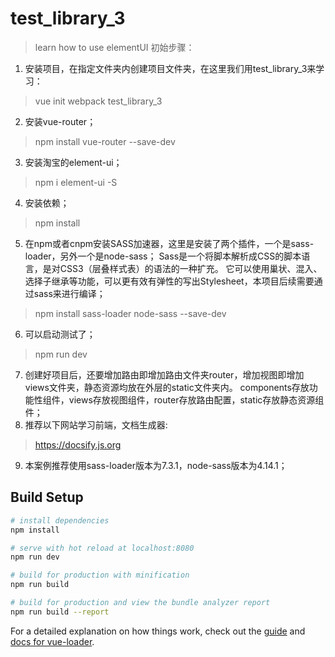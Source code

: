 # test_library_3
> learn how to use elementUI
初始步骤：
1. 安装项目，在指定文件夹内创建项目文件夹，在这里我们用test_library_3来学习：
>vue init webpack test_library_3
2. 安装vue-router；
>npm install vue-router --save-dev
3. 安装淘宝的element-ui；
>npm i element-ui -S
4. 安装依赖；
>npm install
5. 在npm或者cnpm安装SASS加速器，这里是安装了两个插件，一个是sass-loader，另外一个是node-sass；
   Sass是一个将脚本解析成CSS的脚本语言，是对CSS3（层叠样式表）的语法的一种扩充。
   它可以使用巢状、混入、选择子继承等功能，可以更有效有弹性的写出Stylesheet，本项目后续需要通过sass来进行编译；
>npm install sass-loader node-sass --save-dev
6. 可以启动测试了；
>npm run dev
7. 创建好项目后，还要增加路由即增加路由文件夹router，增加视图即增加views文件夹，静态资源均放在外层的static文件夹内。
   components存放功能性组件，views存放视图组件，router存放路由配置，static存放静态资源组件；
8. 推荐以下网站学习前端，文档生成器:
>https://docsify.js.org
9. 本案例推荐使用sass-loader版本为7.3.1，node-sass版本为4.14.1；
## Build Setup

``` bash
# install dependencies
npm install

# serve with hot reload at localhost:8080
npm run dev

# build for production with minification
npm run build

# build for production and view the bundle analyzer report
npm run build --report
```

For a detailed explanation on how things work, check out the [guide](http://vuejs-templates.github.io/webpack/) and [docs for vue-loader](http://vuejs.github.io/vue-loader).
